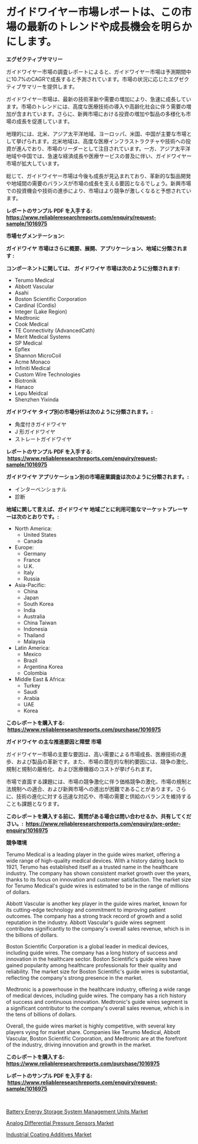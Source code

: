 <p><h1>ガイドワイヤー市場レポートは、この市場の最新のトレンドや成長機会を明らかにします。</h1></p><p><strong>エグゼクティブサマリー</strong></p>
<p><p>ガイドワイヤー市場の調査レポートによると、ガイドワイヤー市場は予測期間中に10.7%のCAGRで成長すると予測されています。市場の状況に応じたエグゼクティブサマリーを提供します。</p><p>ガイドワイヤー市場は、最新の技術革新や需要の増加により、急速に成長しています。市場のトレンドには、高度な医療技術の導入や高齢化社会に伴う需要の増加が含まれています。さらに、新興市場における投資の増加や製品の多様化も市場の成長を促進しています。</p><p>地理的には、北米、アジア太平洋地域、ヨーロッパ、米国、中国が主要な市場として挙げられます。北米地域は、高度な医療インフラストラクチャや技術への投資が進んでおり、市場のリーダーとして注目されています。一方、アジア太平洋地域や中国では、急速な経済成長や医療サービスの普及に伴い、ガイドワイヤー市場が拡大しています。</p><p>総じて、ガイドワイヤー市場は今後も成長が見込まれており、革新的な製品開発や地域間の需要のバランスが市場の成長を支える要因となるでしょう。新興市場での投資機会や技術の進歩により、市場はより競争が激しくなると予想されています。</p></p>
<p><strong>レポートのサンプル PDF を入手する: <a href="https://www.reliableresearchreports.com/enquiry/request-sample/1016975">https://www.reliableresearchreports.com/enquiry/request-sample/1016975</a></strong></p>
<p><strong>市場セグメンテーション:</strong></p>
<p><strong> ガイドワイヤ 市場はさらに概要、展開、アプリケーション、地域に分類されます :</strong></p>
<p><strong>コンポーネントに関しては、 ガイドワイヤ 市場は次のように分類されます: &nbsp;</strong></p>
<p><ul><li>Terumo Medical</li><li>Abbott Vascular</li><li>Asahi</li><li>Boston Scientific Corporation</li><li>Cardinal (Cordis)</li><li>Integer (Lake Region)</li><li>Medtronic</li><li>Cook Medical</li><li>TE Connectivity (AdvancedCath)</li><li>Merit Medical Systems</li><li>SP Medical</li><li>Epflex</li><li>Shannon MicroCoil</li><li>Acme Monaco</li><li>Infiniti Medical</li><li>Custom Wire Technologies</li><li>Biotronik</li><li>Hanaco</li><li>Lepu Meidcal</li><li>Shenzhen Yixinda</li></ul></p>
<p><strong> ガイドワイヤ タイプ別の市場分析は次のように分類されます。:</strong></p>
<p><ul><li>角度付きガイドワイヤ</li><li>J 形ガイドワイヤ</li><li>ストレートガイドワイヤ</li></ul></p>
<p><strong>レポートのサンプル PDF を入手する: &nbsp;<a href="https://www.reliableresearchreports.com/enquiry/request-sample/1016975">https://www.reliableresearchreports.com/enquiry/request-sample/1016975</a></strong></p>
<p><strong> ガイドワイヤ アプリケーション別の市場産業調査は次のように分類されます。:</strong></p>
<p><ul><li>インターベンショナル</li><li>診断</li></ul></p>
<p><strong>地域に関して言えば、ガイドワイヤ 地域ごとに利用可能なマーケットプレーヤーは次のとおりです。:</strong></p>
<p><ul>
    <li>
        North America:
        <ul>
            <li>United States</li>
            <li>Canada</li>
        </ul>
    </li>
    <li>
        Europe:
        <ul>
            <li>Germany</li>
            <li>France</li>
            <li>U.K.</li>
            <li>Italy</li>
            <li>Russia</li>
        </ul>
    </li>
    <li>
        Asia-Pacific:
        <ul>
            <li>China</li>
            <li>Japan</li>
            <li>South Korea</li>
            <li>India</li>
            <li>Australia</li>
            <li>China Taiwan</li>
            <li>Indonesia</li>
            <li>Thailand</li>
            <li>Malaysia</li>
        </ul>
    </li>
    <li>
        Latin America:
        <ul>
            <li>Mexico</li>
            <li>Brazil</li>
            <li>Argentina Korea</li>
            <li>Colombia</li>
        </ul>
    </li>
    <li>
        Middle East & Africa:
        <ul>
            <li>Turkey</li>
            <li>Saudi</li>
            <li>Arabia</li>
            <li>UAE</li>
            <li>Korea</li>
        </ul>
    </li>
    </ul></p>
<p><strong>このレポートを購入する: &nbsp;<a href="https://www.reliableresearchreports.com/purchase/1016975">https://www.reliableresearchreports.com/purchase/1016975</a></strong></p>
<p><strong>ガイドワイヤ の主な推進要因と障壁 市場</strong></p>
<p><p>ガイドワイヤー市場の主要な要因は、高い需要による市場成長、医療技術の進歩、および製品の革新です。また、市場の潜在的な制約要因には、競争の激化、規制と規制の厳格化、および医療機器のコストが挙げられます。</p><p>市場で直面する課題には、市場の競争激化に伴う価格競争の激化、市場の規制と法規制への適合、および新興市場への進出が困難であることがあります。さらに、技術の進化に対する迅速な対応や、市場の需要と供給のバランスを維持することも課題となります。</p></p>
<p><strong>このレポートを購入する前に、質問がある場合は問い合わせるか、共有してください。:&nbsp; <a href="https://www.reliableresearchreports.com/enquiry/pre-order-enquiry/1016975">https://www.reliableresearchreports.com/enquiry/pre-order-enquiry/1016975</a></strong></p>
<p><strong>競争環境</strong></p>
<p><p>Terumo Medical is a leading player in the guide wires market, offering a wide range of high-quality medical devices. With a history dating back to 1921, Terumo has established itself as a trusted name in the healthcare industry. The company has shown consistent market growth over the years, thanks to its focus on innovation and customer satisfaction. The market size for Terumo Medical's guide wires is estimated to be in the range of millions of dollars.</p><p>Abbott Vascular is another key player in the guide wires market, known for its cutting-edge technology and commitment to improving patient outcomes. The company has a strong track record of growth and a solid reputation in the industry. Abbott Vascular's guide wires segment contributes significantly to the company's overall sales revenue, which is in the billions of dollars.</p><p>Boston Scientific Corporation is a global leader in medical devices, including guide wires. The company has a long history of success and innovation in the healthcare sector. Boston Scientific's guide wires have gained popularity among healthcare professionals for their quality and reliability. The market size for Boston Scientific's guide wires is substantial, reflecting the company's strong presence in the market.</p><p>Medtronic is a powerhouse in the healthcare industry, offering a wide range of medical devices, including guide wires. The company has a rich history of success and continuous innovation. Medtronic's guide wires segment is a significant contributor to the company's overall sales revenue, which is in the tens of billions of dollars.</p><p>Overall, the guide wires market is highly competitive, with several key players vying for market share. Companies like Terumo Medical, Abbott Vascular, Boston Scientific Corporation, and Medtronic are at the forefront of the industry, driving innovation and growth in the market.</p></p>
<p><strong>このレポートを購入する: &nbsp; <a href="https://www.reliableresearchreports.com/purchase/1016975">https://www.reliableresearchreports.com/purchase/1016975</a></strong></p>
<p><strong>レポートのサンプル PDF を入手する: &nbsp;<a href="https://www.reliableresearchreports.com/enquiry/request-sample/1016975">https://www.reliableresearchreports.com/enquiry/request-sample/1016975</a></strong><strong></strong></p>
<p>&nbsp;</p>
<p><p><a href="https://view.publitas.com/reportprime-1/battery-energy-storage-system-management-units-market-provides-a-comprehensive-analysis-including-a-macro-overview-of-the-market-as-well-as-micro-details-such-as-market-size-and-competitive-landscape/">Battery Energy Storage System Management Units Market</a></p><p><a href="https://view.publitas.com/reportprime-1/analog-differential-pressure-sensors-market-size-growth-and-forecast-from-2024-2031/">Analog Differential Pressure Sensors Market</a></p><p><a href="https://view.publitas.com/reportprime-1/industrial-coating-additives-market-provides-detailed-segmentation-of-this-market-based-on-type-application-and-region-and-forecast-for-the-period-from-2023-2030/">Industrial Coating Additives Market</a></p></p>